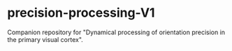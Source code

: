 # precision-processing-V1
Companion repository for "Dynamical processing of orientation precision in the primary visual cortex".
